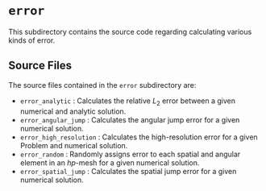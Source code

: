 `error`
================================================================================

This subdirectory contains the source code regarding calculating various kinds of error.

Source Files
--------------------------------------------------------------------------------

The source files contained in the `error` subdirectory are:

- `error_analytic` : Calculates the relative $L_2$ error between a given numerical and analytic solution.
- `error_angular_jump` : Calculates the angular jump error for a given numerical solution.
- `error_high_resolution` : Calculates the high-resolution error for a given Problem and numerical solution.
- `error_random` : Randomly assigns error to each spatial and angular element in an *hp*-mesh for a given numerical solution.
- `error_spatial_jump` : Calculates the spatial jump error for a given numerical solution.